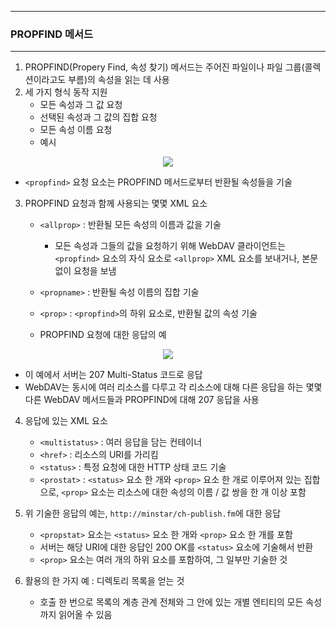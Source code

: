-----
### PROPFIND 메서드
-----
1. PROPFIND(Propery Find, 속성 찾기) 메서드는 주어진 파일이나 파일 그룹(콜렉션이라고도 부름)의 속성을 읽는 데 사용
2. 세 가지 형식 동작 지원
   - 모든 속성과 그 값 요청
   - 선택된 속성과 그 값의 집합 요청
   - 모든 속성 이름 요청
   - 예시
<div align="center">
<img src="https://github.com/user-attachments/assets/f679b617-9fae-4c5f-9025-646c423a308a">
</div>

   - ```<propfind>``` 요청 요소는 PROPFIND 메서드로부터 반환될 속성들을 기술

3. PROPFIND 요청과 함께 사용되는 몇몇 XML 요소
   - ```<allprop>``` : 반환될 모든 속성의 이름과 값을 기술
     + 모든 속성과 그들의 값을 요청하기 위해 WebDAV 클라이언트는 ```<propfind>``` 요소의 자식 요소로 ```<allprop>``` XML 요소를 보내거나, 본문 없이 요청을 보냄

   - ```<propname>``` : 반환될 속성 이름의 집합 기술
   - ```<prop>``` : ```<propfind>```의 하위 요소로, 반환될 값의 속성 기술
   - PROPFIND 요청에 대한 응답의 예
<div align="center">
<img src="https://github.com/user-attachments/assets/6db29b25-84ca-4a71-b4fb-2a45c9e0a94a">
</div>

   - 이 예에서 서버는 207 Multi-Status 코드로 응답
   - WebDAV는 동시에 여러 리소스를 다루고 각 리소스에 대해 다른 응답을 하는 몇몇 다른 WebDAV 메서드들과 PROPFIND에 대해 207 응답을 사용

4. 응답에 있는 XML 요소
   - ```<multistatus>``` : 여러 응답을 담는 컨테이너
   - ```<href>``` : 리소스의 URI를 가리킴
   - ```<status>``` : 특정 요청에 대한 HTTP 상태 코드 기술
   - ```<prostat>``` : ```<status>``` 요소 한 개와 ```<prop>``` 요소 한 개로 이루어져 있는 집합으로, ```<prop>``` 요소는 리소스에 대한 속성의 이름 / 값 쌍을 한 개 이상 포함

5. 위 기술한 응답의 예는, ```http://minstar/ch-publish.fm```에 대한 응답
   - ```<propstat>``` 요소는 ```<status>``` 요소 한 개와 ```<prop>``` 요소 한 개를 포함
   - 서버는 해당 URI에 대한 응답인 200 OK를 ```<status>``` 요소에 기술해서 반환
   - ```<prop>``` 요소는 여러 개의 하위 요소를 포함하여, 그 일부만 기술한 것

6. 활용의 한 가지 예 : 디렉토리 목록을 얻는 것
   - 호출 한 번으로 목록의 계층 관계 전체와 그 안에 있는 개별 엔티티의 모든 속성까지 읽어올 수 있음
